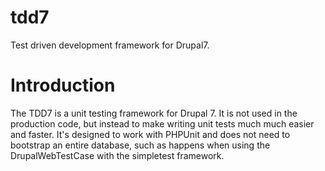 # tdd7
Test driven development framework for Drupal7.

# Introduction
The TDD7 is a unit testing framework for Drupal 7. It is not used in the
production code, but instead to make writing unit tests much much easier and
faster. It's designed to work with PHPUnit and does not need to bootstrap
an entire database, such as happens when using the DrupalWebTestCase with the
simpletest framework.
